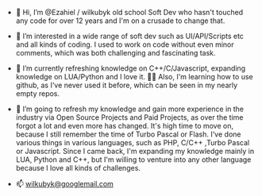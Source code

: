 - 👋 Hi, I’m @Ezahiel / wilkubyk old school Soft Dev who hasn't touched any code for over 12 years and I'm on a crusade to change that.
 
- 👀 I’m interested in a wide range of soft dev such as UI/API/Scripts etc and all kinds of coding. I used to work on code without even minor comments, which was both challenging and fascinating task. 

- 🌱 I’m currently refreshing knowledge on C++/C/Javascript, expanding knowledge on LUA/Python and I love it. 👊👊 Also, I'm learning how to use github, as I've never used it before, which can be seen in my nearly empty repos. 

- 💞️ I’m going to refresh my knowledge and gain more experience in the industry via Open Source Projects and Paid Projects, as over the time forgot a lot and even more has changed. 
It's high time to move on, because I still remember the time of Turbo Pascal or Flash. 
I've done various things in various languages, such as PHP, C/C++ ,Turbo Pascal or Javascript. Since I came back, I'm expanding my knowledge mainly in LUA, Python and C++, but I'm willing to venture into any other language because I love all kinds of challenges. 
- 📫 wilkubyk@googlemail.com

<!---
Ezahiel/Ezahiel is a ✨ special ✨ repository because its `README.md` (this file) appears on your GitHub profile.
You can click the Preview link to take a look at your changes.
--->
